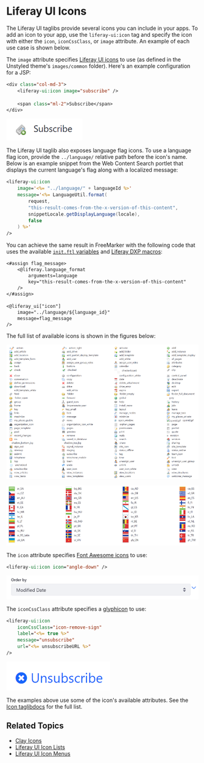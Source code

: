 # Liferay UI Icons

The Liferay UI taglibs provide several icons you can include in your apps. To add an icon to your app, use the `liferay-ui:icon` tag and specify the icon with either the `icon`, `iconCssClass`, or `image` attribute. An example of each use case is shown below. 

The `image` attribute specifies [Liferay UI icons](https://github.com/liferay/liferay-portal/tree/7.2.x/modules/apps/frontend-theme/frontend-theme-unstyled/src/main/resources/META-INF/resources/_unstyled/images) to use (as defined in the Unstyled theme's `images/common` folder). Here's an example configuration for a JSP:

```jsp
<div class="col-md-3">
	<liferay-ui:icon image="subscribe" />

	<span class="ml-2">Subscribe</span>
</div>
```

![Use the image attribute to use a theme icon.](./liferay-ui-icons/images/01.png)

The Liferay UI taglib also exposes language flag icons. To use a language flag icon, provide the `../language/` relative path before the icon's name. Below is an example snippet from the Web Content Search portlet that displays the current language's flag along with a localized message:

```jsp
<liferay-ui:icon
    image='<%= "../language/" + languageId %>'
    message='<%= LanguageUtil.format(
        request,
        "this-result-comes-from-the-x-version-of-this-content",
        snippetLocale.getDisplayLanguage(locale),
        false
    ) %>'
/>
```

You can achieve the same result in FreeMarker with the following code that uses the available [`init.ftl` variables](https://github.com/liferay/liferay-portal/blob/7.2.x/modules/appsfrontend-theme/frontend-theme-unstyled/src/main/resources/META-INF/resources/_unstyled/templates/init.ftl) and [Liferay DXP macros](https://help.liferay.com/hc/en-us/articles/360029145851-FreeMarker-Taglib-Macros):

```
<#assign flag_message>
    <@liferay.language_format 
        arguments=language 
        key="this-result-comes-from-the-x-version-of-this-content" 
    />
</#assign>

<@liferay_ui["icon"]
    image="../language/${language_id}"
    message=flag_message
/>
```

The full list of available icons is shown in the figures below:

![The Liferay UI taglib offers multiple icons for use in your app.](./liferay-ui-icons/images/02.png)

![Liferay UI icons can be configured based on language.](./liferay-ui-icons/images/03.png)

The `icon` attribute specifies  [Font Awesome icons](https://fontawesome.com/v3.2.1/icons/)  to use:

```jsp
<liferay-ui:icon icon="angle-down" />
```

![You can use the icon attribute to include Font Awesome icons in your app.](./liferay-ui-icons/images/04.png)

The `iconCssClass` attribute specifies a [glyphicon](http://marcoceppi.github.io/bootstrap-glyphicons/) to use:

```jsp
<liferay-ui:icon
    iconCssClass="icon-remove-sign"
    label="<%= true %>"
    message="unsubscribe"
    url="<%= unsubscribeURL %>"
/>
```

![You can use Font Awesome icons in your app.](./liferay-ui-icons/images/05.png)

The examples above use some of the icon's available attributes. See the [Icon taglibdocs](https://learn.liferay.com/reference/latest/en/dxp/taglibs/util-taglib/liferay-ui/icon.html) for the full list. 

## Related Topics

* [Clay Icons](../clay-tag-library/clay-icons.md)
* [Liferay UI Icon Lists](./liferay-ui-icon-lists.md)
* [Liferay UI Icon Menus](./liferay-ui-icon-menus.md)